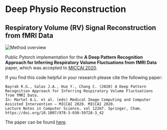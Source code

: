 # Deep Physio Reconstruction

## Respiratory Volume (RV) Signal Reconstruction from fMRI Data


![Method overview](figures/pipeline.png)

Public Pytorch implementation for the **A Deep Pattern Recognition Approach for Inferring
Respiratory Volume Fluctuations from fMRI Data** paper, which was accepted to [MICCAI 2020](https://www.miccai2020.org/en/).


If you find this code helpful in your research please cite the following paper:

```
Bayrak R.G., Salas J.A., Huo Y., Chang C. (2020) A Deep Pattern Recognition Approach for Inferring Respiratory Volume Fluctuations from fMRI Data. 
In: Martel A.L. et al. (eds) Medical Image Computing and Computer Assisted Intervention – MICCAI 2020. MICCAI 2020. 
Lecture Notes in Computer Science, vol 12267. Springer, Cham. https://doi.org/10.1007/978-3-030-59728-3_42
```

The paper can be found [here](https://link.springer.com/chapter/10.1007/978-3-030-59728-3_42).



